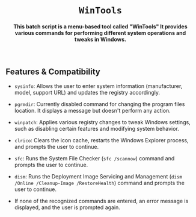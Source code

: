 <div align="center">
    
# `WinTools`
#### This batch script is a menu-based tool called "WinTools" It provides various commands for performing different system operations and tweaks in Windows.
</div>

<br>

## Features & Compatibility
   - `sysinfo`: Allows the user to enter system information (manufacturer, model, support URL) and updates the registry accordingly.
   
   - `pgrmdir`: Currently disabled command for changing the program files location. It displays a message but doesn't perform any action.
   
   - `winpatch`: Applies various registry changes to tweak Windows settings, such as disabling certain features and modifying system behavior.
   
   - `clrico`: Clears the icon cache, restarts the Windows Explorer process, and prompts the user to continue.
   
   - `sfc`: Runs the System File Checker (`sfc /scannow`) command and prompts the user to continue.
   
   - `dism`: Runs the Deployment Image Servicing and Management (`dism /Online /Cleanup-Image /RestoreHealth`) command and prompts the user to continue.
   
   - If none of the recognized commands are entered, an error message is displayed, and the user is prompted again.
